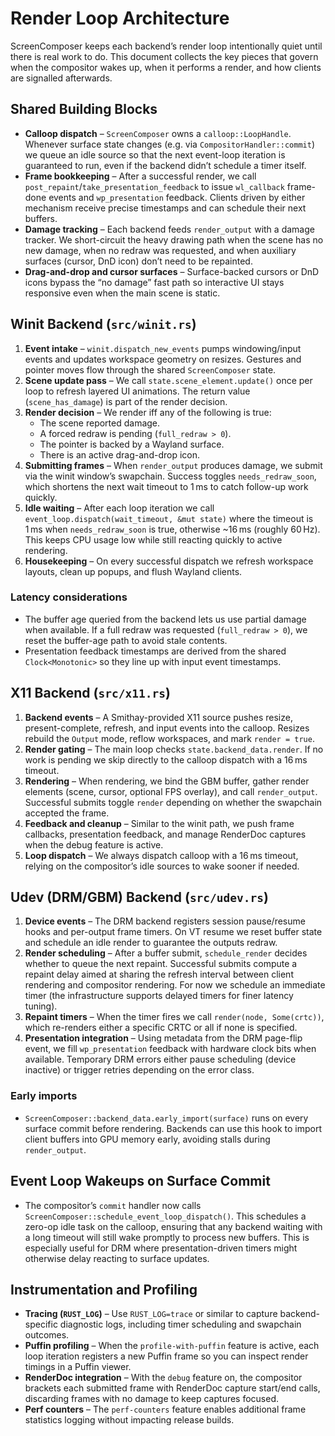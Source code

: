 # Render Loop Architecture

ScreenComposer keeps each backend’s render loop intentionally quiet until there is real work to do. This document collects the key pieces that govern when the compositor wakes up, when it performs a render, and how clients are signalled afterwards.

## Shared Building Blocks

- **Calloop dispatch** – `ScreenComposer` owns a `calloop::LoopHandle`. Whenever surface state changes (e.g. via `CompositorHandler::commit`) we queue an idle source so that the next event-loop iteration is guaranteed to run, even if the backend didn’t schedule a timer itself.
- **Frame bookkeeping** – After a successful render, we call `post_repaint`/`take_presentation_feedback` to issue `wl_callback` frame-done events and `wp_presentation` feedback. Clients driven by either mechanism receive precise timestamps and can schedule their next buffers.
- **Damage tracking** – Each backend feeds `render_output` with a damage tracker. We short-circuit the heavy drawing path when the scene has no new damage, when no redraw was requested, and when auxiliary surfaces (cursor, DnD icon) don’t need to be repainted.
- **Drag-and-drop and cursor surfaces** – Surface-backed cursors or DnD icons bypass the “no damage” fast path so interactive UI stays responsive even when the main scene is static.

## Winit Backend (`src/winit.rs`)

1. **Event intake** – `winit.dispatch_new_events` pumps windowing/input events and updates workspace geometry on resizes. Gestures and pointer moves flow through the shared `ScreenComposer` state.
2. **Scene update pass** – We call `state.scene_element.update()` once per loop to refresh layered UI animations. The return value (`scene_has_damage`) is part of the render decision.
3. **Render decision** – We render iff any of the following is true:
	- The scene reported damage.
	- A forced redraw is pending (`full_redraw > 0`).
	- The pointer is backed by a Wayland surface.
	- There is an active drag-and-drop icon.
4. **Submitting frames** – When `render_output` produces damage, we submit via the winit window’s swapchain. Success toggles `needs_redraw_soon`, which shortens the next wait timeout to 1 ms to catch follow-up work quickly.
5. **Idle waiting** – After each loop iteration we call `event_loop.dispatch(wait_timeout, &mut state)` where the timeout is 1 ms when `needs_redraw_soon` is true, otherwise ~16 ms (roughly 60 Hz). This keeps CPU usage low while still reacting quickly to active rendering.
6. **Housekeeping** – On every successful dispatch we refresh workspace layouts, clean up popups, and flush Wayland clients.

### Latency considerations
- The buffer age queried from the backend lets us use partial damage when available. If a full redraw was requested (`full_redraw > 0`), we reset the buffer-age path to avoid stale contents.
- Presentation feedback timestamps are derived from the shared `Clock<Monotonic>` so they line up with input event timestamps.

## X11 Backend (`src/x11.rs`)

1. **Backend events** – A Smithay-provided X11 source pushes resize, present-complete, refresh, and input events into the calloop. Resizes rebuild the `Output` mode, reflow workspaces, and mark `render = true`.
2. **Render gating** – The main loop checks `state.backend_data.render`. If no work is pending we skip directly to the calloop dispatch with a 16 ms timeout.
3. **Rendering** – When rendering, we bind the GBM buffer, gather render elements (scene, cursor, optional FPS overlay), and call `render_output`. Successful submits toggle `render` depending on whether the swapchain accepted the frame.
4. **Feedback and cleanup** – Similar to the winit path, we push frame callbacks, presentation feedback, and manage RenderDoc captures when the debug feature is active.
5. **Loop dispatch** – We always dispatch calloop with a 16 ms timeout, relying on the compositor’s idle sources to wake sooner if needed.

## Udev (DRM/GBM) Backend (`src/udev.rs`)

1. **Device events** – The DRM backend registers session pause/resume hooks and per-output frame timers. On VT resume we reset buffer state and schedule an idle render to guarantee the outputs redraw.
2. **Render scheduling** – After a buffer submit, `schedule_render` decides whether to queue the next repaint. Successful submits compute a repaint delay aimed at sharing the refresh interval between client rendering and compositor rendering. For now we schedule an immediate timer (the infrastructure supports delayed timers for finer latency tuning).
3. **Repaint timers** – When the timer fires we call `render(node, Some(crtc))`, which re-renders either a specific CRTC or all if none is specified.
4. **Presentation integration** – Using metadata from the DRM page-flip event, we fill `wp_presentation` feedback with hardware clock bits when available. Temporary DRM errors either pause scheduling (device inactive) or trigger retries depending on the error class.

### Early imports
- `ScreenComposer::backend_data.early_import(surface)` runs on every surface commit before rendering. Backends can use this hook to import client buffers into GPU memory early, avoiding stalls during `render_output`.

## Event Loop Wakeups on Surface Commit

- The compositor’s `commit` handler now calls `ScreenComposer::schedule_event_loop_dispatch()`. This schedules a zero-op idle task on the calloop, ensuring that any backend waiting with a long timeout will still wake promptly to process new buffers. This is especially useful for DRM where presentation-driven timers might otherwise delay reacting to surface updates.

## Instrumentation and Profiling

- **Tracing (`RUST_LOG`)** – Use `RUST_LOG=trace` or similar to capture backend-specific diagnostic logs, including timer scheduling and swapchain outcomes.
- **Puffin profiling** – When the `profile-with-puffin` feature is active, each loop iteration registers a new Puffin frame so you can inspect render timings in a Puffin viewer.
- **RenderDoc integration** – With the `debug` feature on, the compositor brackets each submitted frame with RenderDoc capture start/end calls, discarding frames with no damage to keep captures focused.
- **Perf counters** – The `perf-counters` feature enables additional frame statistics logging without impacting release builds.
